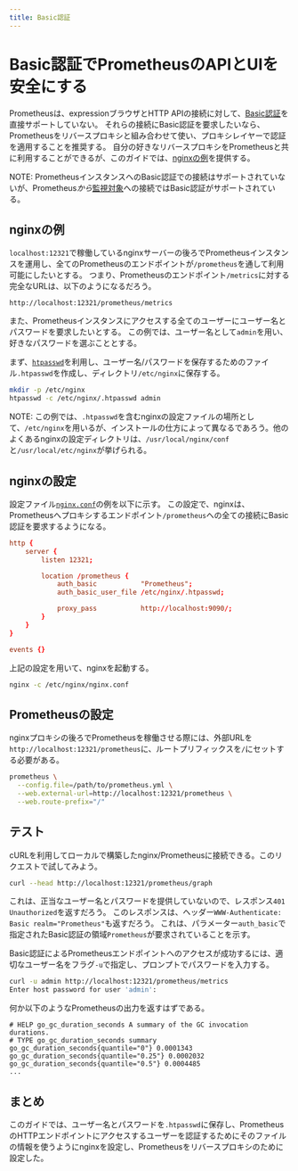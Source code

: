 ```yaml
---
title: Basic認証
---
```


# Basic認証でPrometheusのAPIとUIを安全にする

Prometheusは、expressionブラウザとHTTP APIの接続に対して、[Basic認証](https://ja.wikipedia.org/wiki/Basic認証)を直接サポートしていない。
それらの接続にBasic認証を要求したいなら、Prometheusをリバースプロキシと組み合わせて使い、プロキシレイヤーで認証を適用することを推奨する。
自分の好きなリバースプロキシをPrometheusと共に利用することができるが、このガイドでは、[nginxの例](nginxの例)を提供する。

NOTE: PrometheusインスタンスへのBasic認証での接続はサポートされていないが、Prometheus*から*[監視対象](../prometheus/latest/configuration/configuration/#<scrape_config>)への接続ではBasic認証がサポートされている。

## nginxの例

`localhost:12321`で稼働しているnginxサーバーの後ろでPrometheusインスタンスを運用し、全てのPrometheusのエンドポイントが`/prometheus`を通して利用可能にしたいとする。
つまり、Prometheusのエンドポイント`/metrics`に対する完全なURLは、以下のようになるだろう。

```
http://localhost:12321/prometheus/metrics
```

また、Prometheusインスタンスにアクセスする全てのユーザーにユーザー名とパスワードを要求したいとする。
この例では、ユーザー名として`admin`を用い、好きなパスワードを選ぶこととする。

まず、[`htpasswd`](https://httpd.apache.org/docs/2.4/programs/htpasswd.html)を利用し、ユーザー名/パスワードを保存するためのファイル`.htpasswd`を作成し、ディレクトリ`/etc/nginx`に保存する。

```bash
mkdir -p /etc/nginx
htpasswd -c /etc/nginx/.htpasswd admin
```

NOTE: この例では、`.htpasswd`を含むnginxの設定ファイルの場所として、`/etc/nginx`を用いるが、インストールの仕方によって異なるであろう。他のよくあるnginxの設定ディレクトリは、`/usr/local/nginx/conf`と`/usr/local/etc/nginx`が挙げられる。

## nginxの設定

設定ファイル[`nginx.conf`](https://www.nginx.com/resources/wiki/start/topics/examples/full/)の例を以下に示す。
この設定で、nginxは、Prometheusへプロキシするエンドポイント`/prometheus`への全ての接続にBasic認証を要求するようになる。

```conf
http {
    server {
        listen 12321;

        location /prometheus {
            auth_basic           "Prometheus";
            auth_basic_user_file /etc/nginx/.htpasswd;

            proxy_pass           http://localhost:9090/;
        }
    }
}

events {}
```

上記の設定を用いて、nginxを起動する。

```bash
nginx -c /etc/nginx/nginx.conf
```

## Prometheusの設定

nginxプロキシの後ろでPrometheusを稼働させる際には、外部URLを`http://localhost:12321/prometheus`に、ルートプリフィックスを`/`にセットする必要がある。


```bash
prometheus \
  --config.file=/path/to/prometheus.yml \
  --web.external-url=http://localhost:12321/prometheus \
  --web.route-prefix="/"
```

## テスト

cURLを利用してローカルで構築したnginx/Prometheusに接続できる。このリクエストで試してみよう。

```bash
curl --head http://localhost:12321/prometheus/graph
```

これは、正当なユーザー名とパスワードを提供していないので、レスポンス`401 Unauthorized`を返すだろう。
このレスポンスは、ヘッダー`WWW-Authenticate: Basic realm="Prometheus"`も返すだろう。
これは、パラメーター`auth_basic`で指定されたBasic認証の領域`Prometheus`が要求されていることを示す。

Basic認証によるPrometheusエンドポイントへのアクセスが成功するには、適切なユーザー名をフラグ`-u`で指定し、プロンプトでパスワードを入力する。

```bash
curl -u admin http://localhost:12321/prometheus/metrics
Enter host password for user 'admin':
```

何か以下のようなPrometheusの出力を返すはずである。

```
# HELP go_gc_duration_seconds A summary of the GC invocation durations.
# TYPE go_gc_duration_seconds summary
go_gc_duration_seconds{quantile="0"} 0.0001343
go_gc_duration_seconds{quantile="0.25"} 0.0002032
go_gc_duration_seconds{quantile="0.5"} 0.0004485
...
```

## まとめ

このガイドでは、ユーザー名とパスワードを`.htpasswd`に保存し、PrometheusのHTTPエンドポイントにアクセスするユーザーを認証するためにそのファイルの情報を使うようにnginxを設定し、Prometheusをリバースプロキシのために設定した。

